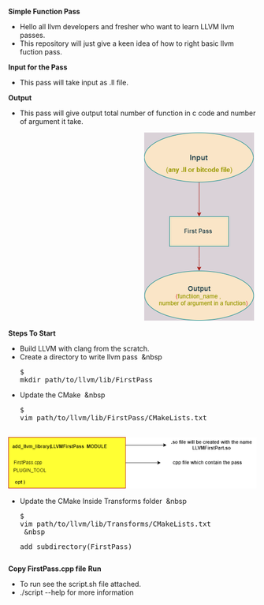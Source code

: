**Simple Function Pass**
- Hello all llvm developers and fresher who want to learn LLVM llvm passes.
- This repository will just give a keen idea of how to right basic llvm fuction pass.

**Input for the Pass**
- This pass will take input as .ll file.

**Output**
- This pass will give output total number of function in c code and number of argument it take.


&nbsp;&nbsp;&nbsp;&nbsp;&nbsp;&nbsp;&nbsp;&nbsp;&nbsp;&nbsp;&nbsp;&nbsp;&nbsp;&nbsp;&nbsp;&nbsp;&nbsp;&nbsp;&nbsp;&nbsp;&nbsp;&nbsp;&nbsp;&nbsp;&nbsp;&nbsp;&nbsp;&nbsp;&nbsp;&nbsp;&nbsp;&nbsp;&nbsp;&nbsp;&nbsp;&nbsp;&nbsp;&nbsp;&nbsp;&nbsp;&nbsp;&nbsp;&nbsp;&nbsp;&nbsp;&nbsp;&nbsp;&nbsp;&nbsp;&nbsp;&nbsp;&nbsp;&nbsp;&nbsp;&nbsp;&nbsp;&nbsp;&nbsp;&nbsp;&nbsp;&nbsp;&nbsp;&nbsp;&nbsp;&nbsp;&nbsp;&nbsp;&nbsp;&nbsp; ![Input_Output](https://github.com/aabhinavg/LLVM_Passes/blob/main/1stPass/llvm_first_pass.png)




**Steps To Start**
- Build LLVM with clang from the scratch.
- Create a directory to write llvm pass
&nbsp;&nbsp&nbsp;<div class="highlight-c notranslate"><div class="highlight"><pre><span></span><span class="cp">$ mkdir path/to/llvm/lib/FirstPass</span> 
- Update the CMake 
&nbsp;&nbsp&nbsp;<div class="highlight-c notranslate"><div class="highlight"><pre><span></span><span class="cp">$ vim path/to/llvm/lib/FirstPass/CMakeLists.txt</span>

&nbsp;&nbsp;&nbsp;&nbsp;&nbsp;&nbsp;&nbsp;&nbsp; ![cmake_file](https://github.com/aabhinavg/LLVM_Passes/blob/main/1stPass/Untitled%20Diagram.drawio.png)

- Update the CMake Inside Transforms folder
&nbsp;&nbsp&nbsp;<div class="highlight-c notranslate"><div class="highlight"><pre><span></span><span class="cp">$ vim path/to/llvm/lib/Transforms/CMakeLists.txt</span>
&nbsp;&nbsp&nbsp;<div class="highlight-c notranslate"><div class="highlight"><pre><span></span><span class="cp">add_subdirectory(FirstPass)</span>

**Copy FirstPass.cpp file**
**Run**
- To run see the script.sh file attached.
- ./script --help for more information
 













